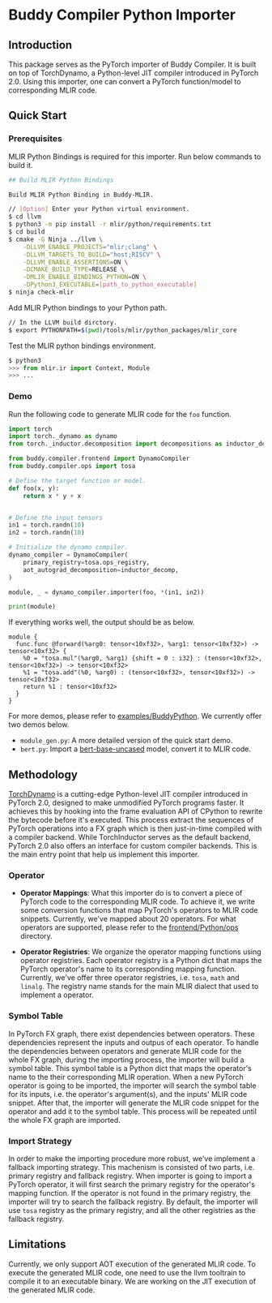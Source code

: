 # Buddy Compiler Python Importer
## Introduction
This package serves as the PyTorch importer of Buddy Compiler. It is built on top of TorchDynamo, a Python-level JIT compiler introduced in PyTorch 2.0. Using this importer, one can convert a PyTorch function/model to corresponding MLIR code.

## Quick Start

### Prerequisites
MLIR Python Bindings is required for this importer. Run below commands to build it.

```bash
## Build MLIR Python Bindings

Build MLIR Python Binding in Buddy-MLIR.

// [Option] Enter your Python virtual environment.
$ cd llvm
$ python3 -m pip install -r mlir/python/requirements.txt
$ cd build
$ cmake -G Ninja ../llvm \
    -DLLVM_ENABLE_PROJECTS="mlir;clang" \
    -DLLVM_TARGETS_TO_BUILD="host;RISCV" \
    -DLLVM_ENABLE_ASSERTIONS=ON \
    -DCMAKE_BUILD_TYPE=RELEASE \
    -DMLIR_ENABLE_BINDINGS_PYTHON=ON \
    -DPython3_EXECUTABLE=[path_to_python_executable]
$ ninja check-mlir
```

Add MLIR Python bindings to your Python path.
```bash
// In the LLVM build dirctory.
$ export PYTHONPATH=$(pwd)/tools/mlir/python_packages/mlir_core
```

Test the MLIR python bindings environment.

```python
$ python3
>>> from mlir.ir import Context, Module
>>> ...
```

### Demo
Run the following code to generate MLIR code for the `foo` function.
```python
import torch
import torch._dynamo as dynamo
from torch._inductor.decomposition import decompositions as inductor_decomp

from buddy.compiler.frontend import DynamoCompiler
from buddy.compiler.ops import tosa

# Define the target function or model.
def foo(x, y):
    return x * y + x


# Define the input tensors
in1 = torch.randn(10)
in2 = torch.randn(10)

# Initialize the dynamo compiler.
dynamo_compiler = DynamoCompiler(
    primary_registry=tosa.ops_registry,
    aot_autograd_decomposition=inductor_decomp,
)

module, _ = dynamo_compiler.importer(foo, *(in1, in2))

print(module)
```
If everything works well, the output should be as below.
```mlir
module {
  func.func @forward(%arg0: tensor<10xf32>, %arg1: tensor<10xf32>) -> tensor<10xf32> {
    %0 = "tosa.mul"(%arg0, %arg1) {shift = 0 : i32} : (tensor<10xf32>, tensor<10xf32>) -> tensor<10xf32>
    %1 = "tosa.add"(%0, %arg0) : (tensor<10xf32>, tensor<10xf32>) -> tensor<10xf32>
    return %1 : tensor<10xf32>
  }
}
```

For more demos, please refer to [examples/BuddyPython](https://github.com/buddy-compiler/buddy-mlir/tree/main/examples/BuddyPython). We currently offer two demos below.

* `module_gen.py`: A more detailed version of the quick start demo.
* `bert.py`: Import a [bert-base-uncased](https://huggingface.co/bert-base-uncased) model, convert it to MLIR code.

## Methodology
[TorchDynamo](https://pytorch.org/docs/stable/dynamo/index.html) is a cutting-edge Python-level JIT compiler introduced in PyTorch 2.0, designed to make unmodified PyTorch programs faster. It achieves this by hooking into the frame evaluation API of CPython to rewrite the bytecode before it's executed. This process extract the sequences of PyTorch operations into a FX graph which is then just-in-time compiled with a compiler backend. While TorchInductor serves as the default backend, PyTorch 2.0 also offers an interface for custom compiler backends. This is the main entry point that help us implement this importer.

### Operator 

* **Operator Mappings**: What this importer do is to convert a piece of PyTorch code to the corresponding MLIR code. To achieve it, we write some conversion functions that map PyTorch's operators to MLIR code snippets. Currently, we've mapped about 20 operators. For what operators are supported, please refer to the [frontend/Python/ops](https://github.com/buddy-compiler/buddy-mlir/tree/main/frontend/Python/ops) directory.

* **Operator Registries**: We organize the operator mapping functions using operator registries. Each operator registry is a Python dict that maps the PyTorch operator's name to its corresponding mapping function. Currently, we've offer three operator registries, i.e. `tosa`, `math` and `linalg`. The registry name stands for the main MLIR dialect that used to implement a operator.


### Symbol Table
In PyTorch FX graph, there exist dependencies between operators. These dependencies represent the inputs and outpus of each operator. To handle the dependencies between operators and generate MLIR code for the whole FX graph, during the importing process, the importer will build a symbol table. This symbol table is a Python dict that maps the operator's name to the their corresponding MLIR operation. When a new PyTorch operator is going to be imported, the importer will search the symbol table for its inputs, i.e. the operator's argument(s), and the inputs' MLIR code snippet. After that, the importer will generate the MLIR code snippet for the operator and add it to the symbol table. This process will be repeated until the whole FX graph are imported.

### Import Strategy
In order to make the importing procedure more robust, we've implement a fallback importing strategy. This machenism is consisted of two parts, i.e. primary registry and fallback registry. When importer is going to import a PyTorch operator, it will first search the primary registry for the operator's mapping function. If the operator is not found in the primary registry, the importer will try to search the fallback registry. By default, the importer will use `tosa` registry as the primary registry, and all the other registries as the fallback registry.

## Limitations
Currently, we only support AOT execution of the generated MLIR code. To execute the generated MLIR code, one need to use the llvm tooltrain to compile it to an executable binary. We are working on the JIT execution of the generated MLIR code.
